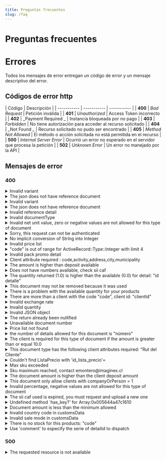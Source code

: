 ```yaml
---
title: Preguntas frecuentes
slug: /faq
---
```


# Preguntas frecuentes

# Errores
Todos los mensajes de error entregan un código de error y un mensaje descriptivo del error.

## Códigos de error http
| Código      | Descripción  |
| ----------- | ----------- | ----------- |
| **400**      | _Bad Request_     | Petición inválida     |
| **401**      | _Unauthorized_     | Access Token incorrecto     |
| **402**      | _Payment Required _    | Instancia bloqueada por no pago    |
| **403**      | _Forbidden_     | No tiene autorización para acceder al recurso solicitado     |
| **404**      | _Not Found _   | Recurso solicitado no pudo ser encontrado     |
| **405**      | _Method Not Allowed_     | El método o acción solicitada no está permitida en el recurso     |
| **500**      | _Internal Server Error_     | Ocurrió un error no esperado en el servidor que procesa la petición   |
| **502**      | _Unknown Error_     | Un error no manejado por la API  |


## Mensajes de error
### 400
<details>
	<summary>Invalid variant</summary>
	<div>
<div><b>Descripción:</b> Verifica la variante del detalle, estado, espacios o guiones están correctamente enviados.</div>
<div><b>Respuesta:</b> 
<code>

"error": invalid variant"
</code>
</div>
  </div>
</details>

<details>
	<summary>The json does not have reference document</summary>
    <div>
        <div><b>Descripción:</b> Verifica la estructura JSON, si estás generando una devolución, ésta debe tener una referencia.</div>
        <div><b>Respuesta:</b> <code>"error": "the json does not have reference document"</code></div>
    </div>
</details>

<details>
	<summary>Invalid variant</summary>
    <div>
        <div><b>Descripción:</b> Verifica la(s) variante(s) que se envian, ej su estado, espacios, guiones o la variante es posible que la variante no exista</div>
<div><b>Respuesta:</b> <code>"error": invalid variant"</code></div>
    </div>
</details>
	


<details>
	<summary>The json does not have reference document</summary>
    <div>
        <div><b>Descripción:</b> Verifica la referencia usada</div>
<div><b>Respuesta:</b> <code>"error": "the json does not have reference document"	</code></div>
    </div>
</details>



<details>
	<summary>Invalid reference detail</summary>
    <div>
        <div><b>Descripción:</b> Verifica la referencia del documento a nivel del detalle debe ser un id válido</div>
<div><b>Respuesta:</b> <code>"error": "invalid reference detail"</code></div>
    </div>
</details>
	


<details>
	<summary>Invalid documentType</summary>
    <div>
        <div><b>Descripción:</b> Verifica el documentType que esté activo. Valida que estás apuntando al recurso correcto (devoluciones a returns.json / ventas a documents.json etc)</div>
<div><b>Respuesta:</b> <code>"error": "invalid documentType"</code></div>
    </div>
</details>
	


<details>
	<summary>Invalid net unit value, zero or negative values are not allowed for this type of document</summary>
    <div>
        <div><b>Descripción:</b> Verifica los valores en los netos, si necesitas generar una línea con valor 0, indica un 100% descuento a la línea</div>
<div><b>Respuesta:</b> <code>"error": "Invalid net unit value, zero or negative values are not allowed for this type of document"</code></div>
    </div>
</details>



<details>
	<summary>Sorry, this request can not be authenticated</summary>
    <div>
        <div><b>Descripción:</b> Verifica el token de acceso utilizado en la petición</div>
<div><b>Respuesta:</b> <code>"error":"Sorry, this request can not be authenticated"</code></div>
    </div>
</details>
	


<details>
	<summary>No implicit conversion of String into Integer</summary>
    <div>
        <div><b>Descripción:</b> Verifica la estructura JSON, respeta nodos y arreglos según corresponda</div>
<div><b>Respuesta:</b> <code>"error": "no implicit conversion of String into Integer"</code></div>
    </div>
</details>
	


<details>
	<summary>Invalid price list</summary>
    <div>
        <div><b>Descripción:</b> Verifica la lista de precios que está referenciando, debe existir y tener estado activo</div>
<div><b>Respuesta:</b> <code>"error": "invalid price list"</code></div>
    </div>
</details>
	


<details>
	<summary>"code" is out of range for ActiveRecord::Type::Integer with limit 4</summary>
    <div>
        <div><b>Descripción:</b> Verifica que el code que estás usando exista en Bsale o tenga estado 0</div>
<div><b>Respuesta:</b> <code>"error":""code" is out of range for ActiveRecord::Type::Integer with limit 4"</code></div>
    </div>
</details>
	


<details>
	<summary>Invalid pack promo detail</summary>
    <div>
        <div><b>Descripción:</b> Verifica que el pack promoción esté asociado por variantes. Valida que el code del pack exista.</div>
<div><b>Respuesta:</b> <code>"error":"invalid pack promo detail"</code></div>
    </div>
</details>
	


<details>
	<summary>Client attribute required : code,activity,address,city,municipality</summary>
    <div>
        <div><b>Descripción:</b> Verifica los datos de cliente. En caso que no necesitar estos datos, colocate en contacto con ayuda@bsale.app</div>
<div><b>Respuesta:</b> <code>"error":"client attribute required : code,activity,address,city,municipality"</code></div>
    </div>
</details>
	


<details>
	<summary>The amount is higher than deposit available</summary>
    <div>
        <div><b>Descripción:</b> Verifica el monto pagado sea mayor o igual a la deuda</div>
<div><b>Respuesta:</b> <code>"error": "the amount is higher than deposit available"</code></div>
    </div>
</details>
	


<details>
	<summary>Does not have numbers available, check sii caf</summary>
    <div>
        <div><b>Descripción:</b> Verifica los folios electrónicos, en caso de ser necesario cargar nuevos</div>
<div><b>Respuesta:</b> <code>"error": "does not have numbers available, check sii caf"</code></div>
    </div>
</details>
	


<details>
	<summary>The quantity returned (1.0) is higher than the available (0.0) for detail: "id detalle"</summary>
    <div>
        <div><b>Descripción:</b> Verifica la cantidad de la devolución. Valida que no tenga generada una devolución a la misma venta.</div>
<div><b>Respuesta:</b> <code>"error": "The quantity returned (1.0) is higher than the available (0.0) for detail: "id detalle""</code></div>
    </div>
</details>
	


<details>
	<summary>This document may not be removed because it was used</summary>
    <div>
        <div><b>Descripción:</b> Verifica que el documento de referencia esté con estado activo</div>
<div><b>Respuesta:</b> <code>"error": "This document may not be removed because it was used"</code></div>
    </div>
</details>
	


<details>
	<summary>There is a problem with the available quantity for your products</summary>
    <div>
        <div><b>Descripción:</b> Verifica la cantidad de stock</div>
<div><b>Respuesta:</b> <code>"error": "There is a problem with the available quantity for your products"</code></div>
    </div>
</details>
	


<details>
	<summary>There are more than a client with the code "code", client id: "clientId"</summary>
    <div>
        <div><b>Descripción:</b> Verifica que no exista un cliente con el mismo rut / mail</div>
<div><b>Respuesta:</b> <code>"error": "There are more than a client with the code "code", client id: "clientId""</code></div>
    </div>
</details>
	


<details>
	<summary>Invalid exchange rate</summary>
    <div>
        <div><b>Descripción:</b> Verifica la lista de precios asignada a la sucursal</div>
<div><b>Respuesta:</b> <code>"error":"invalid exchange rate"</code></div>
    </div>
</details>
	


<details>
	<summary>Invalid quantity</summary>
    <div>
        <div><b>Descripción:</b> Verifica que respetas la estructura de envío en el detalle (corchetes y comas)</div>
<div><b>Respuesta:</b> <code>"error": "invalid quantity"</code></div>
    </div>
</details>
	


<details>
	<summary>Invalid JSON object</summary>
    <div>
        <div><b>Descripción:</b> Verifica que estás cerrando con coma (,) y comillas (") cada atributos que lo requiera</div>
<div><b>Respuesta:</b> <code>"error": "Invalid JSON object"</code></div>
    </div>
</details>
	


<details>
	<summary>The return already been nullified</summary>
    <div>
        <div><b>Descripción:</b> Verifica que la devolución esté disponible a anular</div>
<div><b>Respuesta:</b> <code>"error": "the return already been nullified"</code></div>
    </div>
</details>
	
<details>
	<summary>Unavailable document number</summary>
    <div>
        <div><b>Descripción:</b> Verifica el folio del documento. Contacta a soporte ayuda@bsale.app</div>
<div><b>Respuesta:</b> <code>"error": "unavailable document number"	</code></div>
    </div>
</details>

<details>
	<summary>Price list not found</summary>
    <div>
        <div><b>Descripción:</b> Verifica el priceListId enviado en tu json, valida que este activo</div>
<div><b>Respuesta:</b> <code>"error": "price list not found"</code></div>
    </div>
</details>
	
<details>
	<summary>the number of details allowed for this document is "número"</summary>
    <div>
        <div><b>Descripción:</b> Verifica la configuración del tipo de documento, cada tipo de documento se configura según sus necesidades</div>
<div><b>Respuesta:</b> <code>"error": "the number of details allowed for this document is "número""</code></div>
    </div>
</details>
	
<details>
	<summary>The client is required for this type of document if the amount is greater than or equal 10.0</summary>
    <div>
        <div><b>Descripción:</b> Verifica la configuración del tipo de documento, cada tipo de documento se configura según sus necesidades</div>
<div><b>Respuesta:</b> <code>"error": "The client is required for this type of document if the amount is greater than or equal 10.0"</code></div>
    </div>
</details>
	
<details>
	<summary>This document type has the following client attributes required: "Rut del Cliente"</summary>
    <div>
        <div><b>Descripción:</b> Verifica la configuración del tipo de documento. En caso que no necesitar estos datos, colocate en contacto con ayuda@bsale.app</div>
<div><b>Respuesta:</b> <code>"error": "This document type has the following client attributes required: "Rut del Cliente""</code></div>
    </div>
</details>
	
<details>
	<summary>Couldn't find ListaPrecio with 'id_lista_precio'= </summary>
    <div>
        <div><b>Descripción:</b> Verifica que la sucursal tenga definida una lista de precios por defecto</div>
<div><b>Respuesta:</b> <code>"error": "Couldn't find ListaPrecio with 'id_lista_precio'= "</code></div>
    </div>
</details>
	
<details>
	<summary>Max sku exceeded</summary>
    <div>
        <div><b>Descripción:</b> Verifica la cantidad de skus en tu plan contratado, contacta a tu ejecutivo</div>
<div><b>Respuesta:</b> <code>"error": "max sku exceeded"</code></div>
    </div>
</details>
	
<details>
	<summary>Sku maximum reached, contact emontero@imaginex.cl</summary>
    <div>
        <div><b>Descripción:</b> Verifica la cantidad de skus en tu plan contratado</div>
<div><b>Respuesta:</b> <code>"error": "sku maximum reached, contact emontero@imaginex.cl"</code></div>
    </div>
</details>

<details>
	<summary>The document amount is higher than the client deposit amount</summary>
    <div>
        <div><b>Descripción:</b> Verifica que el cliente no tiene un monto de abono igual al usado en el tipo de pago</div>
<div><b>Respuesta:</b> <code>"error": "The document amount is higher than the client deposit amount"</code></div>
    </div>
</details>

<details>
	<summary>This document only allow clients with companyOrPerson = 1</summary>
    <div>
        <div><b>Descripción:</b> Verifica la configuración del tipo de documento. Valida la restricción de uso de cliente</div>
<div><b>Respuesta:</b> <code>"error": "This document only allow clients with companyOrPerson = 1"</code></div>
    </div>
</details>

<details>
	<summary>Invalid percentage, negative values are not allowed for this type of document</summary>
    <div>
        <div><b>Descripción:</b> Verifica la configuración del tipo de documento</div>
<div><b>Respuesta:</b> <code>"error": "Invalid percentage, negative values are not allowed for this type of document"</code></div>
    </div>
</details>
	
<details>
	<summary>The sii caf used is expired, you must request and upload a new one</summary>
    <div>
        <div><b>Descripción:</b> Verifica los folios electrónicos, en caso de ser necesario cargar nuevos</div>
<div><b>Respuesta:</b> <code>"error": "The sii caf used is expired, you must request and upload a new one"</code></div>
    </div>
</details>
	
<details>
	<summary>Undefined method `has_key?' for Array:0x005644a47c1610 </summary>
    <div>
        <div><b>Descripción:</b> Verifica que que no estés enviando arreglos en nodos</div> 
<div><b>Respuesta:</b> <code>"error": "undefined method `has_key?' for Array:0x005644a47c1610"</code></div>
    </div>
</details>
	
<details>
	<summary>Document amount is less than the minimum allowed</summary>
    <div>
        <div><b>Descripción:</b> Verifica el monto mínimo del documento (Configuración tipo documento)</div>
<div><b>Respuesta:</b> <code>"error": "document amount is less than the minimum allowed"</code></div>
    </div>
</details>
	
<details>
	<summary>Invalid country code in customsData</summary>
    <div>
        <div><b>Descripción:</b> Verifica las propiedades de la factura de exportación</div>
<div><b>Respuesta:</b> <code>"error": "invalid country code in customsData"</code></div>
    </div>
</details>

<details>
	<summary>Invalid sale mode in customsData</summary>
    <div>
        <div><b>Descripción:</b> Verifica las propiedades de la factura de exportación</div>
<div><b>Respuesta:</b> <code>"error": "invalid sale mode in customsData"</code></div>
    </div>
</details>

<details>
	<summary>There is no stock for this products: "code"</summary>
    <div>
        <div><b>Descripción:</b> Verifica el code devuelto por la respuesta, debe tener stock para ser vendido</div>
<div><b>Respuesta:</b> <code>"error": "There is no stock for this products: "code""</code></div>
    </div>
</details>

<details>
	<summary>Use 'comment' to especify the serie of detailid to dispatch</summary>
    <div>
        <div><b>Descripción:</b> Verifica que estás ingresando una serie en el detalle del documento, como indica la respuesta (comment)</div>
<div><b>Respuesta:</b> <code>"error": "Use 'comment' to especify the serie of detailid to dispatch."</code></div>
    </div>
</details>

### 500
<details>
	<summary>The requested resource is not available</summary>
    <div>
        <div><b>Descripción:</b> Verifica que estás ingresando una url válida</div>
<div><b>Respuesta:</b> <code>"error": "The requested resource is not available"</code></div>
    </div>
</details>